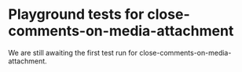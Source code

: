 # Playground tests for close-comments-on-media-attachment
We are still awaiting the first test run for close-comments-on-media-attachment.
